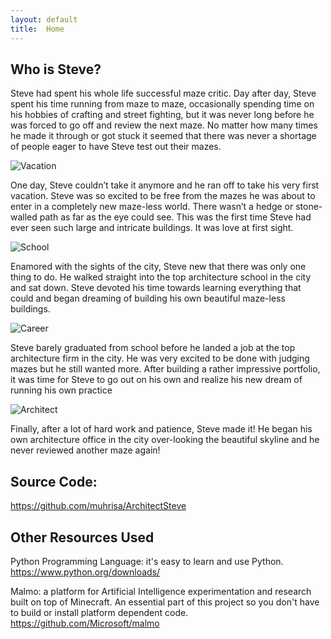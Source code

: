 ```yaml
---
layout: default
title:  Home
---
```


## Who is Steve?
Steve had spent his whole life successful maze critic. Day after day, Steve spent his time running from maze to maze, occasionally spending time on his hobbies of crafting and street fighting, but it was never long before he was forced to go off and review the next maze. No matter how many times he made it through or got stuck it seemed that there was never a shortage of people eager to have Steve test out their mazes.

![Vacation](https://user-images.githubusercontent.com/15114273/58365866-f4d3a180-7e7e-11e9-8a94-949d6c45ac7c.png)

One day, Steve couldn’t take it anymore and he ran off to take his very first vacation. Steve was so excited to be free from the mazes he was about to enter in a completely new maze-less world. There wasn’t a hedge or stone-walled path as far as the eye could see. This was the first time Steve had ever seen such large and intricate buildings. It was love at first sight.

![School](https://user-images.githubusercontent.com/15114273/58365864-f0a78400-7e7e-11e9-942b-1c4997a41c39.png)

Enamored with the sights of the city, Steve new that there was only one thing to do. He walked straight into the top architecture school in the city and sat down. Steve devoted his time towards learning everything that could and began dreaming of building his own beautiful maze-less buildings.

![Career](https://user-images.githubusercontent.com/15114273/58365863-e9807600-7e7e-11e9-8276-6d79936eca94.png)

Steve barely graduated from school before he landed a job at the top architecture firm in the city. He was very excited to be done with judging mazes but he still wanted more. After building a rather impressive portfolio, it was time for Steve to go out on his own and realize his new dream of running his own practice
 
 
![Architect](https://user-images.githubusercontent.com/15114273/58365867-f8672880-7e7e-11e9-9e14-473272830693.png)

Finally, after a lot of hard work and patience, Steve made it! He began his own architecture office in the city over-looking the beautiful skyline and he never reviewed another maze again!

## Source Code: 
https://github.com/muhrisa/ArchitectSteve

## Other Resources Used
Python Programming Language: it's easy to learn and use Python. https://www.python.org/downloads/

Malmo: a platform for Artificial Intelligence experimentation and research built on top of Minecraft. An essential part of this project so you don't have to build or install platform dependent code.
https://github.com/Microsoft/malmo

